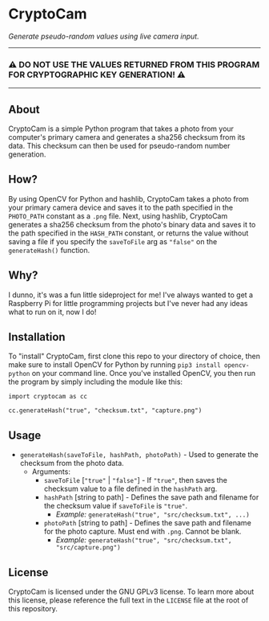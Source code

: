 # CryptoCam
_Generate pseudo-random values using live camera input._
***
### __⚠️ DO NOT USE THE VALUES RETURNED FROM THIS PROGRAM FOR CRYPTOGRAPHIC KEY GENERATION! ⚠️__
***
## About
CryptoCam is a simple Python program that takes a photo from your computer's primary camera and generates a sha256 checksum from its data. This checksum can then be used for pseudo-random number generation.

## How?
By using OpenCV for Python and hashlib, CryptoCam takes a photo from your primary camera device and saves it to the path specified in the `PHOTO_PATH` constant as a `.png` file. Next, using hashlib, CryptoCam generates a sha256 checksum from the photo's binary data and saves it to the path specified in the `HASH_PATH` constant, or returns the value without saving a file if you specify the `saveToFile` arg as `"false"` on the `generateHash()` function.

## Why?
I dunno, it's was a fun little sideproject for me! I've always wanted to get a Raspberry Pi for little programming projects but I've never had any ideas what to run on it, now I do!

## Installation
To "install" CryptoCam, first clone this repo to your directory of choice, then make sure to install OpenCV for Python by running `pip3 install opencv-python` on your command line. Once you've installed OpenCV, you then run the program by simply including the module like this:

```
import cryptocam as cc

cc.generateHash("true", "checksum.txt", "capture.png")
```

## Usage
- `generateHash(saveToFile, hashPath, photoPath)` - Used to generate the checksum from the photo data.
  - Arguments:
    - `saveToFile` [`"true"` | `"false"`] - If `"true"`, then saves the checksum value to a file defined in the `hashPath` arg.
    - `hashPath` [string to path] - Defines the save path and filename for the checksum value if `saveToFile` is `"true"`.
      - _Example:_ `generateHash("true", "src/checksum.txt", ...)`
    - `photoPath` [string to path] - Defines the save path and filename for the photo capture. Must end with `.png`. Cannot be blank.
      - _Example:_ `generateHash("true", "src/checksum.txt", "src/capture.png")`

## License
CryptoCam is licensed under the GNU GPLv3 license. To learn more about this license, please reference the full text in the `LICENSE` file at the root of this repository.